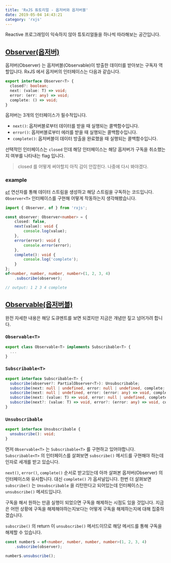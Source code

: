 ```yaml
---
title: 'RxJS 튜토리얼 - 옵저버와 옵저버블'
date: 2019-05-04 14:43:21
category: 'rxjs'
---
```


Reactive 프로그래밍이 익숙하지 않아 튜토리얼들을 하나씩 따라해보는 공간입니다.

## [Observer(옵저버)](http://reactivex.io/rxjs/class/es6/MiscJSDoc.js~ObserverDoc.html)

옵저버(Observer) 는 옵저버블(Observable)이 방출한 데이터를 받아보는 구독자 역할입니다. RxJS 에서 옵저버의 인터페이스는 다음과 같습니다.

```ts
export interface Observer<T> {
  closed?: boolean;
  next: (value: T) => void;
  error: (err: any) => void;
  complete: () => void;
}
```

옵저버는 3개의 인터페이스가 필수적입니다.

* `next()`: 옵저버블로부터 데이터를 받을 때 실행되는 콜백함수입니다.
* `error()`: 옵저버블로부터 에러를 받을 때 실행되는 콜백함수입니다.
* `complete()`: 옵저버블이 데이터 방출을 완료했을 때 실행되는 콜백함수입니다.

선택적인 인터페이스는 `closed` 인데 해당 인터페이스는 해당 옵저버가 구독을 취소했는지 여부를 나타내는 flag 입니다.

> closed 를 어떻게 써야할지 아직 감이 안잡힌다. 나중에 다시 봐야겠다.

### example

[`of`](https://www.learnrxjs.io/operators/creation/of.html) 연산자를 통해 데이터 스트림을 생성하고 해당 스트림을 구독하는 코드입니다.  `Observer<T>` 인터페이스를 구현해 어떻게 작동하는지 생각해봤습니다.

```ts
import { Observer, of } from 'rxjs';

const observer: Observer<number> = {
    closed: false,
    next(value): void {
        console.log(value);
    },
    error(error): void {
        console.error(error);
    },
    complete(): void {
        console.log('complete');
    }
};
of<number, number, number, number>(1, 2, 3, 4)
    .subscribe(observer);

// output: 1 2 3 4 complete
```

## [Observable(옵저버블)](http://reactivex.io/rxjs/class/es6/Observable.js~Observable.html)

완전 자세한 내용은 해당 도큐멘트를 보면 되겠지만 지금은 개념만 짚고 넘어가려 합니다.

### `Observable<T>`

```ts
export class Observable<T> implements Subscribable<T> {
  ...
}
```

### `Subscribable<T>`

```ts
export interface Subscribable<T> {
  subscribe(observer?: PartialObserver<T>): Unsubscribable;
  subscribe(next: null | undefined, error: null | undefined, complete: () => void): Unsubscribable;
  subscribe(next: null | undefined, error: (error: any) => void, complete?: () => void): Unsubscribable;
  subscribe(next: (value: T) => void, error: null | undefined, complete: () => void): Unsubscribable;
  subscribe(next?: (value: T) => void, error?: (error: any) => void, complete?: () => void): Unsubscribable;
}
```

### `Unsubscribable`

```ts
export interface Unsubscribable {
  unsubscribe(): void;
}
```

먼저 `Observable<T>` 는 `Subscribable<T>` 를 구현하고 있어야합니다. `Subscribable<T>` 의 인터페이스를 살펴보면 `subscribe()` 메서드를 구현해야 하는데 인자로 세개를 받고 있습니다.

`next()`, `error()`, `complete()` 순서로 받고있는데 아까 살펴본 옵저버(Observer) 의 인터페이스와 유사합니다. 대신 `complete()` 가 옵셔널입니다. 한번 더 살펴보면 `subscribe()` 는 `Unsubscribable` 을 리턴한다고 되어있는데 인터페이스는 `unsubscribe()` 메셔드입니다.

구독을 해서 원하는 만큼 실행이 되었으면 구독을 해제하는 시점도 있을 것입니다. 지금은 어떤 상황에 구독을 해제해야하는지보다는 어떻게 구독을 해제하는지에 대해 집중하겠습니다.

`subscribe()` 의 return 이 `unsubscribe()` 메서드이므로 해당 메서드를 통해 구독을 해제할 수 있습니다.

```ts
const number$ = of<number, number, number, number>(1, 2, 3, 4)
    .subscribe(observer);

number$.unsubscribe();
```
